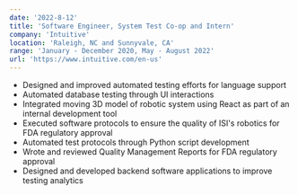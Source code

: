 ```yaml
---
date: '2022-8-12'
title: 'Software Engineer, System Test Co-op and Intern'
company: 'Intuitive'
location: 'Raleigh, NC and Sunnyvale, CA'
range: 'January - December 2020, May - August 2022'
url: 'https://www.intuitive.com/en-us'
---
```


- Designed and improved automated testing efforts for language support
- Automated database testing through UI interactions
- Integrated moving 3D model of robotic system using React as part of an internal development tool
- Executed software protocols to ensure the quality of ISI's robotics for FDA regulatory approval
- Automated test protocols through Python script development
- Wrote and reviewed Quality Management Reports for FDA regulatory approval
- Designed and developed backend software applications to improve testing analytics
